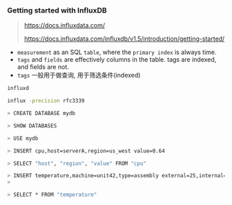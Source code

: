 ### Getting started with InfluxDB

> https://docs.influxdata.com/
>
> https://docs.influxdata.com/influxdb/v1.5/introduction/getting-started/

* `measurement` as an SQL `table`, where the `primary index` is always time.
* `tags` and `fields` are effectively columns in the table. tags are indexed, and fields are not.
* `tags` 一般用于做查询, 用于筛选条件(indexed)

```sh
influxd

influx -precision rfc3339

> CREATE DATABASE mydb

> SHOW DATABASES

> USE mydb

> INSERT cpu,host=serverA,region=us_west value=0.64

> SELECT "host", "region", "value" FROM "cpu"

> INSERT temperature,machine=unit42,type=assembly external=25,internal=37
>

> SELECT * FROM "temperature"
```
